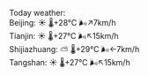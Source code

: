 Today weather:  
Beijing: ☀️ 🌡️+28°C 🌬️↗7km/h  
Tianjin: ☀️ 🌡️+27°C 🌬️↖15km/h  
Shijiazhuang: ⛅️  🌡️+29°C 🌬️←7km/h  
Tangshan: ☀️ 🌡️+27°C 🌬️↖15km/h  

